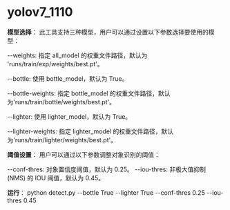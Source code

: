 # yolov7_1110

**模型选择**： 此工具支持三种模型，用户可以通过设置以下参数选择要使用的模型：

--weights: 指定 all_model 的权重文件路径，默认为 'runs/train/exp/weights/best.pt'。

--bottle: 使用 bottle_model，默认为 True。

--bottle-weights: 指定 bottle_model 的权重文件路径，默认为'runs/train/bottle/weights/best.pt'。

--lighter: 使用 lighter_model，默认为 True。

--lighter-weights: 指定 lighter_model 的权重文件路径，默认为'runs/train/lighter/weights/best.pt'。


**阈值设置**： 用户可以通过以下参数调整对象识别的阈值：

--conf-thres: 对象置信度阈值，默认为 0.25。
--iou-thres: 非极大值抑制 (NMS) 的 IOU 阈值，默认为 0.45。


**运行**：
python detect.py --bottle True --lighter True --conf-thres 0.25 --iou-thres 0.45
